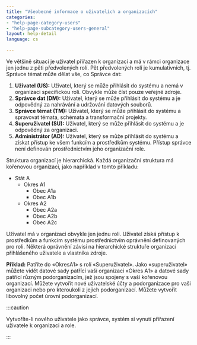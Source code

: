 ```yaml
---
title: "Všeobecné informace o uživatelích a organizacích"
categories:
- "help-page-category-users"
- "help-page-subcategory-users-general"
layout: help-detail
language: cs

---
```


Ve většině situací je uživatel přiřazen k organizaci a má v rámci organizace jen jednu z pěti předvolených rolí. Pět předvolených rolí je kumulativních, tj. Správce témat může dělat vše, co Správce dat:

1.	**Uživatel (US):** Uživatel, který se může přihlásit do systému a nemá v organizaci specifickou roli. Obvykle může číst pouze veřejné zdroje.
2.  **Správce dat (DM):** Uživatel, který se může přihlásit do systému a je odpovědný za nahrávání a udržování datových souborů.
3.  **Správce témat (TM):** Uživatel, který se může přihlásit do systému a spravovat témata, schémata a transformační projekty.
4.  **Superuživatel (SU):** Uživatel, který se může přihlásit do systému a je odpovědný za organizaci.
5.  **Administrátor (AD):** Uživatel, který se může přihlásit do systému a získat přístup ke všem funkcím a prostředkům systému. Přístup správce není definován prostřednictvím jeho organizační role.

Struktura organizací je hierarchická. Každá organizační struktura má kořenovou organizaci, jako například v tomto příkladu:

* Stát A
    * Okres A1
       * Obec A1a
       * Obec A1b
    * Okres A2
       * Obec A2a
       * Obec A2b
       * Obec A2c

Uživatel má v organizaci obvykle jen jednu roli. Uživatel získá přístup k prostředkům a funkcím systému prostřednictvím oprávnění definovaných pro roli. Některá oprávnění závisí na hierarchické struktuře organizací přihlášeného uživatele a vlastníka zdroje.

**Příklad:** Patříte do &laquo;OkresA1&raquo; s rolí &laquo;Superuživatel&raquo;. Jako &laquo;superuživatel&raquo; můžete vidět datové sady patřící vaší organizaci &laquo;Okres A1&raquo; a datové sady patřící různým podorganizacím, jež jsou spojeny s vaší kořenovou organizací. Můžete vytvořit nové uživatelské účty a podorganizace pro vaši organizaci nebo pro kteroukoli z jejích podorganizací. Můžete vytvořit libovolný počet úrovní podorganizací.

:::caution

Vytvoříte-li nového uživatele jako správce, systém si vynutí přiřazení uživatele k organizaci a role.

:::


